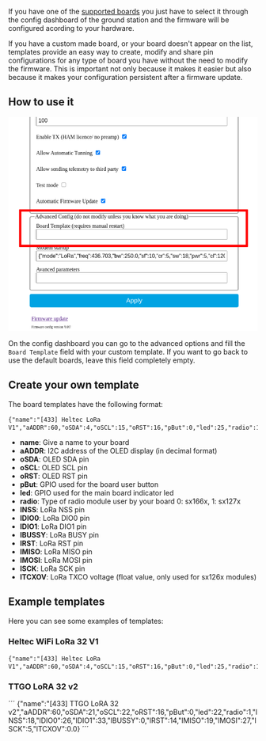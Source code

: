 If you have one of the [supported boards](https://github.com/G4lile0/tinyGS/wiki/Ground-Station-configuration#current-available-boards) you just have to select it through the config dashboard of the ground station and the firmware will be configured acording to your hardware.

If you have a custom made board, or your board doesn't appear on the list, templates provide an easy way to create, modify and share pin configurations for any type of board you have without the need to modify the firmware. This is important not only because it makes it easier but also because it makes your configuration persistent after a firmware update.

## How to use it 

![](images/board_template.png)

On the config dashboard you can go to the advanced options and fill the `Board Template` field with your custom template. If you want to go back to use the default boards, leave this field completely empty.

## Create your own template
The board templates have the following format:

```
{"name":"[433] Heltec LoRa V1","aADDR":60,"oSDA":4,"oSCL":15,"oRST":16,"pBut":0,"led":25,"radio":1,"lNSS":18,"lDIO0":26,"lDIO1":12,"lBUSSY":0,"lRST":14,"lMISO":19,"lMOSI":27,"lSCK":5,"lTCXOV":0.0}
```

  * **name**: Give a name to your board
  * **aADDR**: I2C address of the OLED display (in decimal format)
  * **oSDA**: OLED SDA pin
  * **oSCL**: OLED SCL pin
  * **oRST**: OLED RST pin
  * **pBut**: GPIO used for the board user button
  * **led**: GPIO used for the main board indicator led
  * **radio**: Type of radio module user by your board 0: sx166x, 1: sx127x
  * **lNSS**: LoRa NSS pin
  * **lDIO0**: LoRa DIO0 pin
  * **lDIO1**: LoRa DIO1 pin
  * **lBUSSY**: LoRa BUSY pin
  * **lRST**: LoRa RST pin
  * **lMISO**: LoRa MISO pin
  * **lMOSI**: LoRa MOSI pin
  * **lSCK**: LoRa SCK pin
  * **lTCXOV**: LoRa TXCO voltage (float value, only used for sx126x modules)

## Example templates
Here you can see some examples of templates:

### Heltec WiFi LoRa 32 V1
```
{"name":"[433] Heltec LoRa V1","aADDR":60,"oSDA":4,"oSCL":15,"oRST":16,"pBut":0,"led":25,"radio":1,"lNSS":18,"lDIO0":26,"lDIO1":12,"lBUSSY":0,"lRST":14,"lMISO":19,"lMOSI":27,"lSCK":5,"lTCXOV":0.0}
```

### TTGO LoRA 32 v2
´´´
{"name":"[433] TTGO LoRA 32 v2","aADDR":60,"oSDA":21,"oSCL":22,"oRST":16,"pBut":0,"led":22,"radio":1,"lNSS":18,"lDIO0":26,"lDIO1":33,"lBUSSY":0,"lRST":14,"lMISO":19,"lMOSI":27,"lSCK":5,"lTCXOV":0.0}
´´´